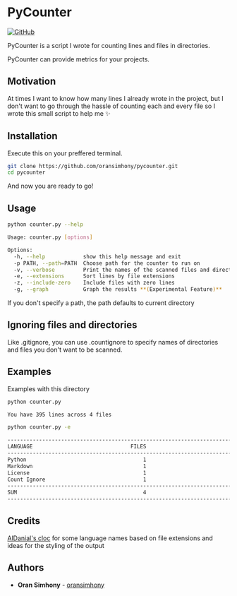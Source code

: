 # PyCounter

[![GitHub](https://img.shields.io/github/license/oransimhony/pycounter.svg)](https://github.com/oransimhony/pycounter/blob/master/LICENSE)

PyCounter is a script I wrote for counting lines and files in directories.

PyCounter can provide metrics for your projects.

## Motivation

At times I want to know how many lines I already wrote in the project,
but I don't want to go through the hassle of counting each and every file so I wrote this small script to help me ✨

## Installation

Execute this on your preffered terminal.

```sh
git clone https://github.com/oransimhony/pycounter.git
cd pycounter
```

And now you are ready to go!

## Usage

```sh
python counter.py --help

Usage: counter.py [options]

Options:
  -h, --help            show this help message and exit
  -p PATH, --path=PATH  Choose path for the counter to run on
  -v, --verbose         Print the names of the scanned files and directories
  -e, --extensions      Sort lines by file extensions
  -z, --include-zero    Include files with zero lines
  -g, --graph           Graph the results **(Experimental Feature)**
```

If you don't specify a path, the path defaults to current directory

## Ignoring files and directories

Like .gitignore, you can use .countignore to specify names of directories and files you don't want to be scanned.

## Examples

Examples with this directory

```sh
python counter.py

You have 395 lines across 4 files

python counter.py -e

--------------------------------------------------------------------------------
LANGUAGE                               FILES                               LINES
--------------------------------------------------------------------------------
Python                                     1                                 314
Markdown                                   1                                  57
License                                    1                                  21
Count Ignore                               1                                   3
--------------------------------------------------------------------------------
SUM                                        4                                 395
--------------------------------------------------------------------------------
```

## Credits

[AlDanial's cloc](https://github.com/AlDanial/cloc) for some language names based on file extensions and ideas for the styling of the output

## Authors

* **Oran Simhony** - [oransimhony](https://github.com/oransimhony)
